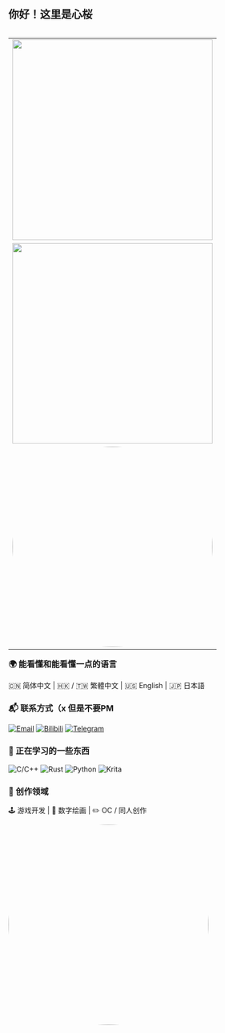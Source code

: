 ## 你好！这里是心桜

<table align='right'>
<tr><td><img src="https://github-readme-stats.vercel.app/api?username=hatanokokosa&include_all_commits=true&hide_border=true" width="400"></td></tr>
<tr><td><div align="center"> <img width="400" src="https://count.kjchmc.cn/get/@:hatanokokosa?theme=gelbooru" /> </div></td></tr>
<tr><td><img src="https://telegraph-image-92x.pages.dev/file/7a6b03a6b5d41d664eb0b-7954a604f0a37b7322.png" alt="avatar" style="width: 400px; border-radius: 50%;"/></td></tr>
</table>

### 🌍 能看懂和能看懂一点的语言

 🇨🇳 简体中文  |  🇭🇰 / 🇹🇼 繁體中文  |  🇺🇸 English  |  🇯🇵 日本語

### 📬 联系方式（x 但是不要PM
 [![Email](https://img.shields.io/badge/_kokosaarisu-FF69B4?style=for-the-badge&logo=gmail&logoColor=white)](mailto:kokosaarisu@gmail.com)
[![Bilibili](https://img.shields.io/badge/_-00A1D6?style=for-the-badge&logo=bilibili&logoColor=white)](https://space.bilibili.com/3546660854565061)
[![Telegram](https://img.shields.io/badge/_KokosaKawaii-26A5E4?style=for-the-badge&logo=telegram&logoColor=white)](https://t.me/KokosaKawaii)

### 🚀 正在学习的一些东西
 ![C/C++](https://img.shields.io/badge/-C/C++-00599C?style=for-the-badge&logo=c%2B%2B&logoColor=white&labelColor=000000)
![Rust](https://img.shields.io/badge/-Rust-000000?style=for-the-badge&logo=rust&logoColor=white)
![Python](https://img.shields.io/badge/-Python-3776AB?style=for-the-badge&logo=python&logoColor=white)
![Krita](https://img.shields.io/badge/-Krita-6A1B9A?style=for-the-badge&logo=krita&logoColor=white)

### 🎨 创作领域
🕹️ 游戏开发 | 🎨 数字绘画 | ✏️ OC / 同人创作

<tr><td><img src="https://telegraph-image-92x.pages.dev/file/a5ba836da96c42ea2d2e1-6d43ca6db136b98135.png" alt="avatar" style="width: 400px; border-radius: 50%;"/></td></tr>
